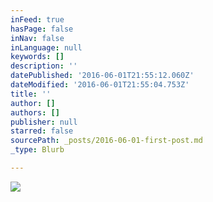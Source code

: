 ```yaml
---
inFeed: true
hasPage: false
inNav: false
inLanguage: null
keywords: []
description: ''
datePublished: '2016-06-01T21:55:12.060Z'
dateModified: '2016-06-01T21:55:04.753Z'
title: ''
author: []
authors: []
publisher: null
starred: false
sourcePath: _posts/2016-06-01-first-post.md
_type: Blurb

---
```

![](https://the-grid-user-content.s3-us-west-2.amazonaws.com/e47cad20-cd16-4a33-b7cc-a7b5dcedfecb.jpg)